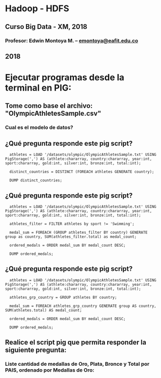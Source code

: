 # Hadoop - HDFS
## Curso Big Data - XM, 2018
### Profesor: Edwin Montoya M. – emontoya@eafit.edu.co
## 2018

# Ejecutar programas desde la terminal en PIG:

## Tome como base el archivo: "OlympicAthletesSample.csv"

### Cual es el modelo de datos?

## ¿Qué pregunta responde este pig script?

      athletes = LOAD '/datasets/olympic/OlympicAthletesSample.txt' USING PigStorage(',') AS (athlete:chararray, country:chararray, year:int, sport:chararray, gold:int, silver:int, bronze:int, total:int);
      
      distinct_countries = DISTINCT (FOREACH athletes GENERATE country);
      
      DUMP distinct_countries;

## ¿Qué pregunta responde este pig script?

      athletes = LOAD '/datasets/olympic/OlympicAthletesSample.txt' USING PigStorage(',') AS (athlete:chararray, country:chararray, year:int, sport:chararray, gold:int, silver:int, bronze:int, total:int);

      athletes_filter = FILTER athletes by sport != 'Swimming';

      medal_sum = FOREACH (GROUP athletes_filter BY country) GENERATE group as country, SUM(athletes_filter.total) as medal_count;

      ordered_medals = ORDER medal_sum BY medal_count DESC;

      DUMP ordered_medals;

## ¿Qué pregunta responde este pig script?

      athletes = LOAD '/datasets/olympic/OlympicAthletesSample.txt' USING PigStorage(',') AS (athlete:chararray, country:chararray, year:int, sport:chararray, gold:int, silver:int, bronze:int, total:int);

      athletes_grp_country = GROUP athletes BY country;

      medal_sum = FOREACH athletes_grp_country GENERATE group AS country, SUM(athletes.total) AS medal_count;

      ordered_medals = ORDER medal_sum BY medal_count DESC;

      DUMP ordered_medals;

## Realice el script pig que permita responder la siguiente pregunta:

### Liste cantidad de medallas de Oro, Plata, Bronce y Total por PAIS, ordenado por Medallas de Oro: